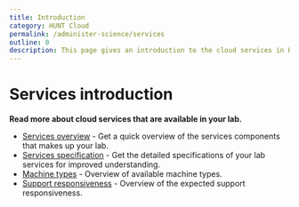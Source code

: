 ```yaml
---
title: Introduction
category: HUNT Cloud
permalink: /administer-science/services
outline: 0
description: This page gives an introduction to the cloud services in HUNT Cloud.
---
```


# Services introduction

**Read more about cloud services that are available in your lab.**

* [Services overview](/administer-science/services/overview) - Get a quick overview of the services components that makes up your lab.
* [Services specification](/administer-science/services/specifications) - Get the detailed specifications of your lab services for improved understanding.
* [Machine types](/administer-science/services/machine-types) - Overview of available machine types.
* [Support responsiveness](/administer-science/services/responsiveness) - Overview of the expected support responsiveness.



